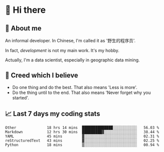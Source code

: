 # 👋 Hi there

## :speech_balloon: About me

An informal developer. In Chinese, I'm called it as '野生的程序员'.

In fact, _development_ is not my main work. It's my hobby.

Actually, I'm a data scientist, especially in geographic data mining.

## :see_no_evil: Creed which I believe

- Do one thing and do the best. That also means 'Less is more'.
- Do the thing until to the end. That also means 'Never forget why you started'.

## :chart_with_upwards_trend: Last 7 days my coding stats

<!--START_SECTION:waka-->
```text
Other              18 hrs 14 mins  ██████████████░░░░░░░░░░░   56.03 % 
Markdown           12 hrs 30 mins  █████████▓░░░░░░░░░░░░░░░   38.44 % 
YAML               45 mins         ▓░░░░░░░░░░░░░░░░░░░░░░░░   02.31 % 
reStructuredText   43 mins         ▓░░░░░░░░░░░░░░░░░░░░░░░░   02.25 % 
Python             18 mins         ▒░░░░░░░░░░░░░░░░░░░░░░░░   00.94 % 
```
<!--END_SECTION:waka-->
